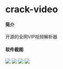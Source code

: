 # crack-video
#### 简介
开源的全网VIP视频解析器
#### 软件截图
![](https://i.imgur.com/Znc8JdE.png)
![](https://i.imgur.com/Sp1Dw7S.png)
![](https://i.imgur.com/OfKSNeE.png)
![](https://i.imgur.com/GWLdmBR.png)